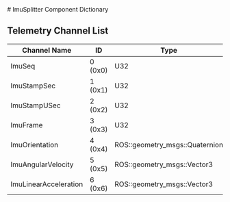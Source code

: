 <title>ImuSplitter Component Dictionary</title>
# ImuSplitter Component Dictionary


## Telemetry Channel List

|Channel Name|ID|Type|Description|
|---|---|---|---|
|ImuSeq|0 (0x0)|U32||
|ImuStampSec|1 (0x1)|U32||
|ImuStampUSec|2 (0x2)|U32||
|ImuFrame|3 (0x3)|U32||
|ImuOrientation|4 (0x4)|ROS::geometry_msgs::Quaternion||
|ImuAngularVelocity|5 (0x5)|ROS::geometry_msgs::Vector3||
|ImuLinearAcceleration|6 (0x6)|ROS::geometry_msgs::Vector3||

